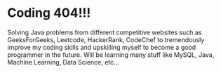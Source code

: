 # Coding 404!!!
Solving Java problems from different competitive websites such as GeeksForGeeks, Leetcode, HackerRank, CodeChef to tremendously improve my coding skills and upskilling myself to become a good programmer in the future.
Will be learning many stuff like MySQL, Java, Machine Learning, Data Science, etc...
